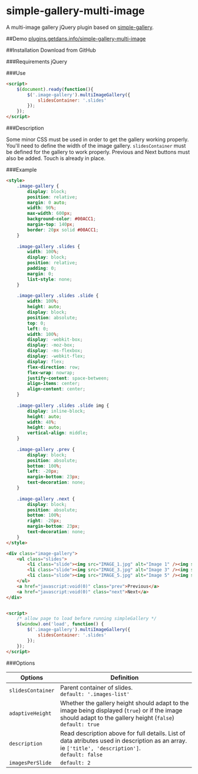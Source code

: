 # simple-gallery-multi-image
A multi-image gallery jQuery plugin based on [simple-gallery](https://github.com/LeeroyJenks/simple-gallery).

##Demo
[plugins.getdans.info/simple-gallery-multi-image](http://plugins.getdans.info/simple-gallery-multi-image)

##Installation
Download from GitHub

###Requirements
jQuery

###Use
```html
<script>
    $(document).ready(function(){
        $('.image-gallery').multiImageGallery({
            slidesContainer: '.slides'
        });
    });
</script>
```
###Description

Some minor CSS must be used in order to get the gallery working properly. You'll need to define the width of the image gallery. `slidesContainer` must be defined for the gallery to work properly.
Previous and Next buttons must also be added. Touch is already in place.

###Example

```html
<style>
    .image-gallery {
        display: block;
        position: relative;
        margin: 0 auto;
        width: 90%;
        max-width: 600px;
        background-color: #00ACC1;
        margin-top: 140px;
        border: 20px solid #00ACC1;
    }
    
    .image-gallery .slides {
        width: 100%;
        display: block;
        position: relative;
        padding: 0;
        margin: 0;
        list-style: none;
    }
    
    .image-gallery .slides .slide {
        width: 100%;
        height: auto;
        display: block;
        position: absolute;
        top: 0;
        left: 0;
        width: 100%;
        display: -webkit-box;
        display: -moz-box;
        display: -ms-flexbox;
        display: -webkit-flex;
        display: flex;
        flex-direction: row;
        flex-wrap: nowrap;
        justify-content: space-between;
        align-items: center;
        align-content: center;
    }
    
    .image-gallery .slides .slide img {
        display: inline-block;
        height: auto;
        width: 48%;
        height: auto;
        vertical-align: middle;
    }
    
    .image-gallery .prev {
        display: block;
        position: absolute;
        bottom: 100%;
        left: -20px;
        margin-bottom: 23px;
        text-decoration: none;
    }
    
    .image-gallery .next {
        display: block;
        position: absolute;
        bottom: 100%;
        right: -20px;
        margin-bottom: 23px;
        text-decoration: none;
    }
</style>

<div class="image-gallery">
    <ul class="slides">
        <li class="slide"><img src="IMAGE_1.jpg" alt="Image 1" /><img src="IMAGE_2.jpg" alt="Image 2" /></li>
        <li class="slide"><img src="IMAGE_3.jpg" alt="Image 3" /><img src="IMAGE_4.jpg" alt="Image 4" /></li>
        <li class="slide"><img src="IMAGE_5.jpg" alt="Image 5" /><img src="IMAGE_6.jpg" alt="Image 6" /></li>
    </ul>
    <a href="javascript:void(0)" class="prev">Previous</a>
    <a href="javascript:void(0)" class="next">Next</a>
</div>


<script>
    /* allow page to load before running simpleGallery */
    $(window).on('load', function() {
        $('.image-gallery').multiImageGallery({
            slidesContainer: '.slides'
        });
    });
</script>
```

###Options

Options            | Definition
------------------ | --------------------------------------------------------------------------------------------------------------------------------------------------------------------------------------
`slidesContainer`  | Parent container of slides.<br>`default: '.images-list'`
`adaptiveHeight`   | Whether the gallery height should adapt to the image being displayed (`true`) or if the image should adapt to the gallery height (`false`)<br>`default: true`
`description`      | Read description above for full details. List of data atributes used in description as an array. ie `['title', 'description']`.<br>`default: false`
`imagesPerSlide`   | `default: 2`